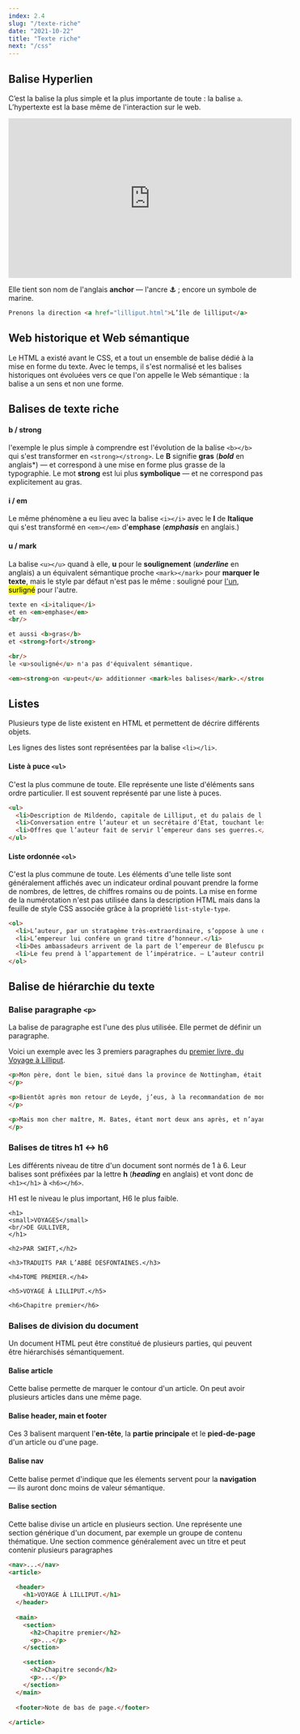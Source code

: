 ```yaml
---
index: 2.4
slug: "/texte-riche"
date: "2021-10-22"
title: "Texte riche"
next: "/css"
---
```


## Balise Hyperlien

C’est la balise la plus simple et la plus importante de toute : la balise `a`. L’hypertexte est la base même de l'interaction sur le web. 

<iframe width="560" height="315" src="https://www.youtube.com/embed/hUHsmnWmI3k" title="YouTube video player" frameborder="0" allow="accelerometer; autoplay; clipboard-write; encrypted-media; gyroscope; picture-in-picture" allowfullscreen></iframe>

Elle tient son nom de l'anglais **anchor** — l'ancre **⚓︎** ; encore un symbole de marine.

```html
Prenons la direction <a href="lilliput.html">L’île de lilliput</a>
```



## Web historique et Web sémantique

Le HTML a existé avant le CSS, et a tout un ensemble de balise dédié à la mise en forme du texte. Avec le temps, il s'est normalisé et les balises historiques ont évoluées vers ce que l'on appelle le Web sémantique : la balise a un sens et non une forme.

## Balises de texte riche

#### b / strong

l'exemple le plus simple à comprendre est l'évolution de la balise `<b></b>` qui s'est transformer en `<strong></strong>`. Le **B** signifie **gras** (***bold*** en anglais*) — et correspond à une mise en forme plus grasse de la typographie. Le mot **strong** est lui plus **symbolique** — et ne correspond pas explicitement au gras. 

#### i / em

Le même phénomène a eu lieu avec la balise `<i></i>` avec le **I** de **Italique** qui s'est transformé en `<em></em>` d'**emphase** (***emphasis*** en anglais.)

#### u / mark

 La balise `<u></u>` quand à elle, **u** pour le **soulignement** (***underline*** en anglais) a un équivalent sémantique proche `<mark></mark>` pour **marquer le texte**, mais le style par défaut n'est pas le même :  souligné pour <u>l'un</u>, <mark>surligné</mark> pour l'autre. 

```html
texte en <i>italique</i>
et en <em>emphase</em>
<br/>

et aussi <b>gras</b>
et <strong>fort</strong>

<br/>
le <u>souligné</u> n'a pas d'équivalent sémantique. 

<em><strong>on <u>peut</u> additionner <mark>les balises</mark>.</strong></em> 

```

## Listes

Plusieurs type de liste existent en HTML et permettent de décrire différents objets. 

Les lignes des listes sont représentées par la balise `<li></li>`.

#### Liste à puce `<ul>`

C'est la plus commune de toute. Elle représente une liste d'éléments sans ordre particulier. Il est souvent représenté par une liste à puces. 

```html
<ul>
  <li>Description de Mildendo, capitale de Lilliput, et du palais de l’empereur.</li>
  <li>Conversation entre l’auteur et un secrétaire d’État, touchant les affaires de l’empire.</li>
  <li>Offres que l’auteur fait de servir l’empereur dans ses guerres.</li>
</ul>
```

#### Liste ordonnée `<ol>`

C'est la plus commune de toute. Les éléments d'une telle liste sont généralement affichés avec un indicateur ordinal pouvant prendre la forme de nombres, de lettres, de chiffres romains ou de points. La mise en forme de la numérotation n'est pas utilisée dans la description HTML mais dans la feuille de style CSS associée grâce à la propriété `list-style-type`.

```html
<ol>
  <li>L’auteur, par un stratagème très-extraordinaire, s’oppose à une descente des ennemis.</li>
  <li>L’empereur lui confère un grand titre d’honneur.</li>
  <li>Des ambassadeurs arrivent de la part de l’empereur de Blefuscu pour demander la paix.</li>
  <li>Le feu prend à l’appartement de l’impératrice. — L’auteur contribue beaucoup à éteindre l’incendie.</li>
</ol>
```

## Balise de hiérarchie du texte

### Balise paragraphe `<p>`

La balise de paragraphe est l'une des plus utilisée. Elle permet de définir un paragraphe.

Voici un exemple avec les 3 premiers paragraphes du [premier livre, du Voyage à Lilliput](https://fr.wikisource.org/wiki/Les_Voyages_de_Gulliver/Voyage_à_Lilliput/I). 

```html
<p>Mon père, dont le bien, situé dans la province de Nottingham, était médiocre, avait cinq fils : j’étais le troisième, et il m’envoya au collège d’Emmanuel, à Cambridge, à l’âge de quatorze ans. J’y demeurai trois années, que j’employai utilement. Mais la dépense de mon entretien au collège était trop grande, on me mit en apprentissage sous M. Jacques Bates, fameux chirurgien à Londres, chez qui je demeurai quatre ans. Mon père m’envoyant de temps en temps quelques petites sommes d’argent, je les employai à apprendre le pilotage et les autres parties des mathématiques les plus nécessaires à ceux qui forment le dessein de voyager sur mer, ce que je prévoyais être ma destinée. Ayant quitté M. Bates, je retournai chez mon père ; et, tant de lui que de mon oncle Jean et de quelques autres parents, je tirai la somme de quarante livres sterling par an pour me soutenir à Leyde. Je m’y rendis et m’y appliquai à l’étude de la médecine pendant deux ans et sept mois, persuadé qu’elle me serait un jour très utile dans mes voyages.
</p>

<p>Bientôt après mon retour de Leyde, j’eus, à la recommandation de mon bon maître M. Bates, l’emploi de chirurgien sur <i>l’Hirondelle</i>, où je restai trois ans et demi, sous le capitaine Abraham Panell, commandant. Je fis pendant ce temps-là des voyages au Levant et ailleurs. À mon retour, je résolus de m’établir à Londres. M. Bates m’encouragea à prendre ce parti, et me recommanda à ses malades. Je louai un appartement dans un petit hôtel situé dans le quartier appelé Old-Jewry&nbsp;; et bientôt après j’épousai mademoiselle Marie Burton, seconde fille de M. Édouard Burton, marchand dans la rue de Newgate, laquelle m’apporta quatre cents livres sterling en mariage.
</p>

<p>Mais mon cher maître, M. Bates, étant mort deux ans après, et n’ayant plus de protecteur, ma pratique commença à diminuer. Ma conscience ne me permettait pas d’imiter la conduite de la plupart des chirurgiens, dont la science est trop semblable à celle des procureurs&nbsp;: c’est pourquoi, après avoir consulté ma femme et quelques autres de mes intimes amis, je pris la résolution de faire encore un voyage de mer. Je fus chirurgien successivement dans deux vaisseaux&nbsp;; et plusieurs autres voyages que je fis, pendant six ans, aux Indes orientales et occidentales, augmentèrent un peu ma petite fortune. J’employais mon loisir à lire les meilleurs auteurs anciens et modernes, étant toujours fourni d’un certain nombre de livres&nbsp;; et, quand je me trouvais à terre, je ne négligeais pas de remarquer les mœurs et les coutumes des peuples, et d’apprendre en même temps la langue du pays&nbsp;; ce qui me coûtait peu, ayant la mémoire très-bonne.
</p>
```

### Balises de titres h1 ↔︎ h6

Les différents niveau de titre d'un document sont normés de 1 à 6. Leur balises sont préfixées par la lettre **h** (***heading*** en anglais) et vont donc de `<h1></h1>` à `<h6></h6>`.

H1 est le niveau le plus important, H6 le plus faible. 

```
<h1>
<small>VOYAGES</small> 
<br/>DE GULLIVER,
</h1>

<h2>PAR SWIFT,</h2>

<h3>TRADUITS PAR L’ABBÉ DESFONTAINES.</h3>

<h4>TOME PREMIER.</h4>

<h5>VOYAGE À LILLIPUT.</h5>

<h6>Chapitre premier</h6>
```

### Balises de division du document

Un document HTML peut être constitué de plusieurs parties, qui peuvent être hiérarchisés sémantiquement.

#### Balise article

Cette balise permette de marquer le contour d'un article. 
On peut avoir plusieurs articles dans une même page. 

#### Balise header, main et footer

Ces 3 balisent marquent l'**en-tête**, la **partie principale** et le **pied-de-page** d'un article ou d'une page.

#### Balise nav

Cette balise permet d'indique que les élements servent pour la **navigation** — ils auront donc moins de valeur sémantique. 

#### Balise section

Cette balise divise un article en plusieurs section. Une représente une section générique d'un document, par exemple un groupe de contenu thématique. Une section commence généralement avec un titre et peut contenir plusieurs paragraphes

```html
<nav>...</nav>
<article>
  
  <header>
  	<h1>VOYAGE À LILLIPUT.</h1>
  </header>
  
  <main>
    <section>
      <h2>Chapitre premier</h2>
      <p>...</p>
    </section>

    <section>
      <h2>Chapitre second</h2>
      <p>...</p>
    </section>
  </main>
  
  <footer>Note de bas de page.</footer>
  
</article>
```

 

